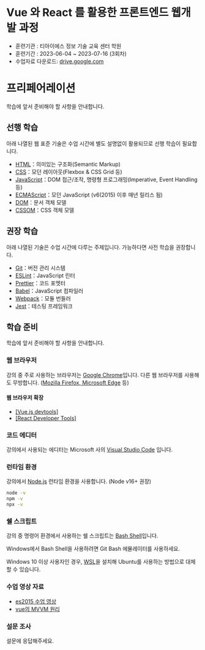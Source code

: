 #  Vue 와 React 를 활용한 프론트엔드 웹개발 과정
- 훈련기관 : 티아이에스 정보 기술 교육 센터 학원
- 훈련기간 : 2023-06-04 ~ 2023-07-16 (3회차)
- 수업자료 다운로드: <a target="_blank" href="https://drive.google.com/file/d/1xGkjCzlq7qsto_Kf70VBYG1mVEaC6DGA/view?usp=drive_link">drive.google.com</a>

# 프리페어레이션

학습에 앞서 준비해야 할 사항을 안내합니다.


## 선행 학습

아래 나열된 웹 표준 기술은 수업 시간에 별도 설명없이 활용되므로 선행 학습이 필요합니다.

- <a target="_blank" href="https://developer.mozilla.org/ko/docs/Web/HTML">HTML</a>：의미있는 구조화(Semantic Markup)
- <a target="_blank" href="https://developer.mozilla.org/ko/docs/Web/CSS">CSS</a>：모던 레이아웃(Flexbox & CSS Grid 등)
- <a target="_blank" href="https://ko.javascript.info/">JavaScript</a>：DOM 접근/조작, 명령형 프로그래밍(Imperative, Event Handling 등)
- <a target="_blank" href="https://www.ecma-international.org/publications-and-standards/standards/ecma-262/">ECMAScript</a>：모던 JavaScript (v6(2015) 이후 매년 릴리스 됨)
- <a target="_blank" href="https://developer.mozilla.org/ko/docs/Web/API/Document_Object_Model">DOM</a>：문서 객체 모델
- <a target="_blank" href="https://developer.mozilla.org/ko/docs/Web/API/CSS_Object_Model">CSSOM</a>：CSS 객체 모델

## 권장 학습

아래 나열된 기술은 수업 시간에 다루는 주제입니다. 가능하다면 사전 학습을 권장합니다.

- <a target="_blank" href="https://git-scm.com/">Git</a>：버전 관리 시스템
- <a target="_blank" href="https://eslint.org/">ESLint</a>：JavaScript 린터
- <a target="_blank" href="https://prettier.io/">Prettier</a>：코드 포멧터
- <a target="_blank" href="https://babeljs.io/">Babel</a>：JavaScript 컴파일러
- <a target="_blank" href="https://webpack.js.org/">Webpack</a>：모듈 번들러
- <a target="_blank" href="https://jestjs.io/">Jest</a>：테스팅 프레임워크


## 학습 준비

학습에 앞서 준비해야 할 사항을 안내합니다.

### 웹 브라우저

강의 중 주로 사용하는 브라우저는 <a target="_blank" href="https://www.google.com/intl/ko/chrome/">Google Chrome</a>입니다.
다른 웹 브라우저를 사용해도 무방합니다. (<a target="_blank" href="https://browsehappy.com/">Mozilla Firefox, Microsoft Edge</a> 등)

#### 웹 브라우저 확장

- <a target="_blank" href="https://chrome.google.com/webstore/detail/vuejs-devtools/ljjemllljcmogpfapbkkighbhhppjdbg">[Vue.js devtools]</a>
- <a target="_blank" href="https://chrome.google.com/webstore/detail/react-developer-tools/fmkadmapgofadopljbjfkapdkoienihi?hl=ko">[React Developer Tools]</a>

### 코드 에디터

강의에서 사용되는 에디터는 Microsoft 사의 <a target="_blank" href="https://code.visualstudio.com/">Visual Studio Code</a> 입니다.

### 런타임 환경

강의에서 <a target="_blank" href="https://nodejs.org/ko/">Node.js</a> 런타임 환경을 사용합니다. (Node v16+ 권장)

```sh
node -v
npm -v
npx -v
```

### 쉘 스크립트

강의 중 명령어 환경에서 사용하는 쉘 스크립트는 <a target="_blank" href="https://ko.wikipedia.org/wiki/%EB%B0%B0%EC%8B%9C_(%EC%9C%A0%EB%8B%89%EC%8A%A4_%EC%85%B8">Bash Shell</a>입니다.

Windows에서 Bash Shell을 사용하려면 Git Bash 에뮬레이터를 사용하세요.

Windows 10 이상 사용자인 경우, <a target="_blank" href="https://docs.microsoft.com/ko-kr/windows/wsl/about">WSL</a>을 설치해 Ubuntu를 사용하는 방법으로 대체할 수 있습니다.



### 수업 영상 자료

- [es2015 수업 영상](https://youtu.be/5zBmgLhiIRM)
- [vue의 MVVM 원리](https://www.youtube.com/watch?v=WPqj8LMYz8g)



### 설문 조사

설문에 응답해주세요.

